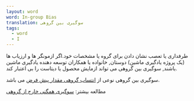```yaml
---
layout: word
word: In-group Bias
translation: سوگیری بین گروهی
tags:
  - word
  - I
---
```

طرفداری یا تعصب نشان دادن برای گروه یا مشخصات خود.اگر ازمونگر ها و ارزیاب ها (یک پروژه یادگیری ماشین) دوستان, خانواده یا همکاران توسعه دهنده یادگیری ماشین باشند, سوگیری بین گروهی می تواند ازمایش محصول یا دیتاست را بی اعتبار کند.

سوگیری بین گروهی نوعی از [انتساب گروهی مقدار پیش فرض](G/group-attribution-bias/) می باشد.

مطالعه بیشتر: [سوگیری همگنی خارج از گروهی](O/out-group-homogeneity-bias/)